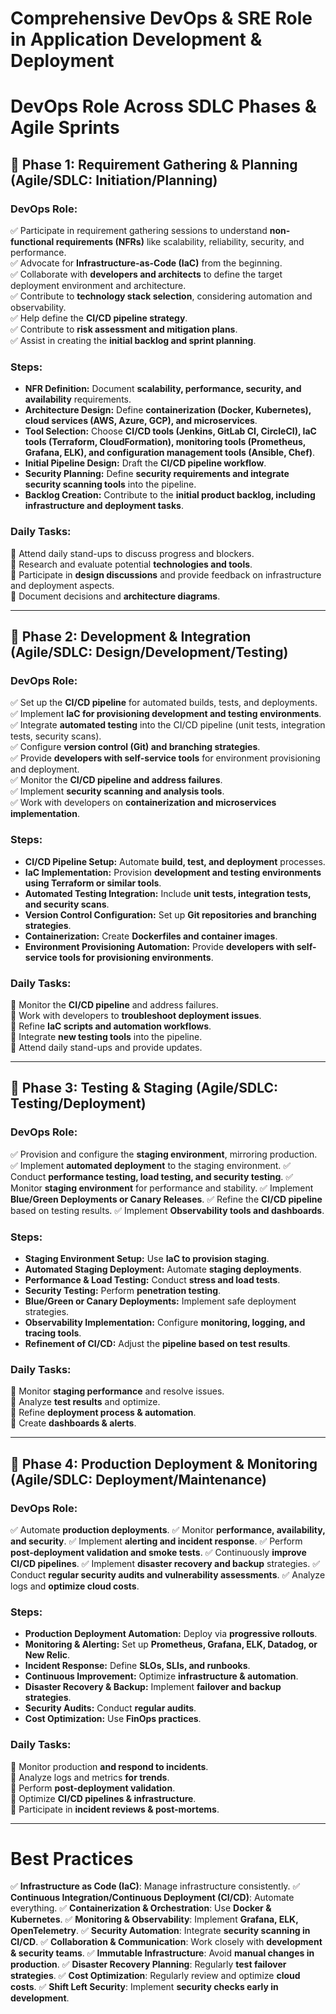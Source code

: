 # **Comprehensive DevOps & SRE Role in Application Development & Deployment**


# **DevOps Role Across SDLC Phases & Agile Sprints**

## **🔸 Phase 1: Requirement Gathering & Planning (Agile/SDLC: Initiation/Planning)**
### **DevOps Role:**
✅ Participate in requirement gathering sessions to understand **non-functional requirements (NFRs)** like scalability, reliability, security, and performance.<br>
✅ Advocate for **Infrastructure-as-Code (IaC)** from the beginning.<br>
✅ Collaborate with **developers and architects** to define the target deployment environment and architecture.<br>
✅ Contribute to **technology stack selection**, considering automation and observability.<br>
✅ Help define the **CI/CD pipeline strategy**.<br>
✅ Contribute to **risk assessment and mitigation plans**.<br>
✅ Assist in creating the **initial backlog and sprint planning**.<br>

### **Steps:**
- **NFR Definition:** Document **scalability, performance, security, and availability** requirements.
- **Architecture Design:** Define **containerization (Docker, Kubernetes), cloud services (AWS, Azure, GCP), and microservices**.
- **Tool Selection:** Choose **CI/CD tools (Jenkins, GitLab CI, CircleCI), IaC tools (Terraform, CloudFormation), monitoring tools (Prometheus, Grafana, ELK), and configuration management tools (Ansible, Chef)**.
- **Initial Pipeline Design:** Draft the **CI/CD pipeline workflow**.
- **Security Planning:** Define **security requirements and integrate security scanning tools** into the pipeline.
- **Backlog Creation:** Contribute to the **initial product backlog, including infrastructure and deployment tasks**.

### **Daily Tasks:**
📌 Attend daily stand-ups to discuss progress and blockers.  
📌 Research and evaluate potential **technologies and tools**.  
📌 Participate in **design discussions** and provide feedback on infrastructure and deployment aspects.  
📌 Document decisions and **architecture diagrams**.

---

## **🔸 Phase 2: Development & Integration (Agile/SDLC: Design/Development/Testing)**
### **DevOps Role:**
✅ Set up the **CI/CD pipeline** for automated builds, tests, and deployments.<br>
✅ Implement **IaC for provisioning development and testing environments**.<br>
✅ Integrate **automated testing** into the CI/CD pipeline (unit tests, integration tests, security scans).<br>
✅ Configure **version control (Git) and branching strategies**.<br>
✅ Provide **developers with self-service tools** for environment provisioning and deployment.<br>
✅ Monitor the **CI/CD pipeline and address failures**.<br>
✅ Implement **security scanning and analysis tools**.<br>
✅ Work with developers on **containerization and microservices implementation**.<br>

### **Steps:**
- **CI/CD Pipeline Setup:** Automate **build, test, and deployment** processes.
- **IaC Implementation:** Provision **development and testing environments using Terraform or similar tools**.
- **Automated Testing Integration:** Include **unit tests, integration tests, and security scans**.
- **Version Control Configuration:** Set up **Git repositories and branching strategies**.
- **Containerization:** Create **Dockerfiles and container images**.
- **Environment Provisioning Automation:** Provide **developers with self-service tools for provisioning environments**.

### **Daily Tasks:**
📌 Monitor the **CI/CD pipeline** and address failures.  
📌 Work with developers to **troubleshoot deployment issues**.  
📌 Refine **IaC scripts and automation workflows**.  
📌 Integrate **new testing tools** into the pipeline.  
📌 Attend daily stand-ups and provide updates.

---

## **🔸 Phase 3: Testing & Staging (Agile/SDLC: Testing/Deployment)**
### **DevOps Role:**
✅ Provision and configure the **staging environment**, mirroring production.
✅ Implement **automated deployment** to the staging environment.
✅ Conduct **performance testing, load testing, and security testing**.
✅ Monitor **staging environment** for performance and stability.
✅ Implement **Blue/Green Deployments or Canary Releases**.
✅ Refine the **CI/CD pipeline** based on testing results.
✅ Implement **Observability tools and dashboards**.

### **Steps:**
- **Staging Environment Setup:** Use **IaC to provision staging**.
- **Automated Staging Deployment:** Automate **staging deployments**.
- **Performance & Load Testing:** Conduct **stress and load tests**.
- **Security Testing:** Perform **penetration testing**.
- **Blue/Green or Canary Deployments:** Implement safe deployment strategies.
- **Observability Implementation:** Configure **monitoring, logging, and tracing tools**.
- **Refinement of CI/CD:** Adjust the **pipeline based on test results**.

### **Daily Tasks:**
📌 Monitor **staging performance** and resolve issues.  
📌 Analyze **test results** and optimize.  
📌 Refine **deployment process & automation**.  
📌 Create **dashboards & alerts**.

---

## **🔸 Phase 4: Production Deployment & Monitoring (Agile/SDLC: Deployment/Maintenance)**
### **DevOps Role:**
✅ Automate **production deployments**.
✅ Monitor **performance, availability, and security**.
✅ Implement **alerting and incident response**.
✅ Perform **post-deployment validation and smoke tests**.
✅ Continuously **improve CI/CD pipelines**.
✅ Implement **disaster recovery and backup** strategies.
✅ Conduct **regular security audits and vulnerability assessments**.
✅ Analyze logs and **optimize cloud costs**.

### **Steps:**
- **Production Deployment Automation:** Deploy via **progressive rollouts**.
- **Monitoring & Alerting:** Set up **Prometheus, Grafana, ELK, Datadog, or New Relic**.
- **Incident Response:** Define **SLOs, SLIs, and runbooks**.
- **Continuous Improvement:** Optimize **infrastructure & automation**.
- **Disaster Recovery & Backup:** Implement **failover and backup strategies**.
- **Security Audits:** Conduct **regular audits**.
- **Cost Optimization:** Use **FinOps practices**.

### **Daily Tasks:**
📌 Monitor production **and respond to incidents**.  
📌 Analyze logs and metrics **for trends**.  
📌 Perform **post-deployment validation**.  
📌 Optimize **CI/CD pipelines & infrastructure**.  
📌 Participate in **incident reviews & post-mortems**.

---

# **Best Practices**
✅ **Infrastructure as Code (IaC)**: Manage infrastructure consistently.
✅ **Continuous Integration/Continuous Deployment (CI/CD)**: Automate everything.
✅ **Containerization & Orchestration**: Use **Docker & Kubernetes**.
✅ **Monitoring & Observability**: Implement **Grafana, ELK, OpenTelemetry**.
✅ **Security Automation**: Integrate **security scanning in CI/CD**.
✅ **Collaboration & Communication**: Work closely with **development & security teams**.
✅ **Immutable Infrastructure**: Avoid **manual changes in production**.
✅ **Disaster Recovery Planning**: Regularly **test failover strategies**.
✅ **Cost Optimization**: Regularly review and optimize **cloud costs**.
✅ **Shift Left Security**: Implement **security checks early in development**.



